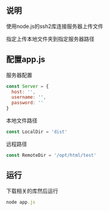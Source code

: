 ## 说明

使用node.js的ssh2库连接服务器上传文件

指定上传本地文件夹到指定服务器路径

## 配置app.js

服务器配置
```js
const Server = {
  host: '',
  username: '',
  password: ''
}
```

本地文件路径

```js
const LocalDir = 'dist'
```

远程路径
```js
const RemoteDir = '/opt/html/test'
```

## 运行
下载相关的库然后运行
```js
node app.js
```
